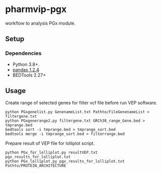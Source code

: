 # pharmvip-pgx

workflow to analysis PGx module.
## Setup

### Dependencies
*   Python 3.8+.
*   [pandas 1.2.4](https://pandas.pydata.org/)
*   BEDTools 2.27+

## Usage 

Create range of selected genes for filter vcf file before run VEP software.

```shell
python PGxgenelist.py GenenameList.txt Pathto/FileGenenameList > filtergene.txt
python PGxgenerange2.py filtergene.txt GRCh38_range_Gene.bed > tmprange.bed
bedtools sort -i tmprange.bed > tmprange_sort.bed
bedtools merge -i tmprange_sort.bed > filterrange.bed  
```
Prepare result of VEP file for lolliplot script.

```shell
python PGx_for_lolliplot.py resultVEP.txt pgx_results_for_lolliplot.txt
python PGx_lolliplot.py pgx_results_for_lolliplot.txt Pathto/PROTEIN_ARCHITECTURE
```
